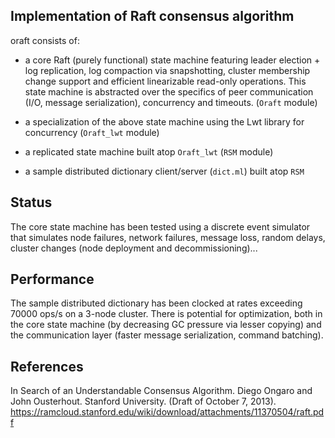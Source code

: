 
## Implementation of Raft consensus algorithm

oraft consists of:

* a core Raft (purely functional) state machine featuring leader election +
  log replication, log compaction via snapshotting, cluster membership change
  support and efficient linearizable read-only operations. This state machine
  is abstracted over the specifics of peer communication (I/O, message
  serialization), concurrency and timeouts. (`Oraft` module)

* a specialization of the above state machine using the Lwt library for
  concurrency (`Oraft_lwt` module)

* a replicated state machine built atop `Oraft_lwt` (`RSM` module)

* a sample distributed dictionary client/server (`dict.ml`) built atop `RSM`

## Status

The core state machine has been tested using a discrete event simulator
that simulates node failures, network failures, message loss, random delays,
cluster changes (node deployment and decommissioning)...

## Performance

The sample distributed dictionary has been clocked at rates exceeding 70000
ops/s on a 3-node cluster. There is potential for optimization, both in the
core state machine (by decreasing GC pressure via lesser copying) and the
communication layer (faster message serialization, command batching).

## References

In Search of an Understandable Consensus Algorithm. Diego Ongaro and John
Ousterhout. Stanford University. (Draft of October 7, 2013).
https://ramcloud.stanford.edu/wiki/download/attachments/11370504/raft.pdf
